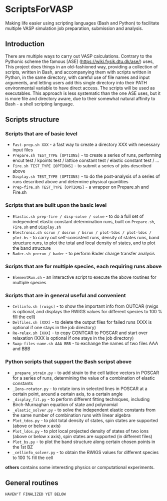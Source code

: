 ScriptsForVASP
==============
Making life easier using scripting languages (Bash and Python) to facilitate multiple VASP simulation job preparation, submission and analysis.

Introduction
------------

There are multiple ways to carry out VASP calculations. Contrary to the Pythonic scheme the famous [ASE] (https://wiki.fysik.dtu.dk/ase/) uses, This project does things in an old-fashioned way, providing a collection of scripts, written in Bash, and accompanying them with scripts written in Python, in the same directory, with careful use of file names and input arguments, and letting users add this single directory into their PATH environmental variable to have direct access. The scripts will be used as executables. This approach is less systematic than the one ASE uses, but it is more file and directory aware, due to their somewhat natural affinity to Bash - a shell scripting language.

Scripts structure
-----------------

### Scripts that are of basic level

* `Fast-prep.sh XXX` - a fast way to create a directory XXX with necessary input files
* `Prepare.sh TEST_TYPE [OPTIONS]` - to create a series of runs, performing encut test / kpoints test / lattice constant test / elastic constant test / ...
* `Fire.sh TEST_TYPE [OPTIONS]` - to submit a series of jobs described above
* `Display.sh TEST_TYPE [OPTIONS]` - to do the post-analysis of a series of runs described above and determine physical quantities
* `Prep-fire.sh TEST_TYPE [OPTIONS]` - a wrapper on Prepare.sh and Fire.sh

### Scripts that are built upon the basic level

* `Elastic.sh prep-fire / disp-solve / solve` - to do a full set of independent elastic constant determination runs, built on `Prepare.sh`, `Fire.sh` and `Display.sh`
* `Electronic.sh scrun / dosrun / bsrun / plot-tdos / plot-ldos / plot-bs` - to carry out self-consistent runs, density of states runs, band structure runs, to plot the total and local density of states, and to plot the band structure
* `Bader.sh prerun / bader` - to perform Bader charge transfer analysis

### Scripts that are for multiple species, each requiring runs above

* `ElementRun.sh` - an interactive script to execute the above routines for multiple species

### Scripts that are in general useful and convenient

* `Cellinfo.sh [rwigs]` - to show the important info from OUTCAR (rwigs is optional, and displays the RWIGS values for different species to 100 % fill the cell)
* `Delfiles.sh [XXX]` - to delete the output files for failed runs (XXX is optional if one stays in the job directory)
* `Re-relax.sh [XXX]` - to copy CONTCAR to POSCAR and start over relaxation (XXX is optional if one stays in the job directory)
* `Swap-files-name.sh AAA BBB` - to exchange the names of two files AAA and BBB

### Python scripts that support the Bash scripst above

* `_prepare_strain.py` - to add strain to the cell lattice vectors in POSCAR for a series of runs, determining the value of a combination of elastic constants
* `_Ions-rotator.py` - to rotate ions in selected lines in POSCAR at a certain point, around a certain axis, to a certain angle
* `_display_fit.py` - to perform different fitting techniques, including Birch-Murnaghan equation of state and polynomial
* `_elastic_solver.py` - to solve the independent elastic constants from the same number of combination runs with linear algebra
* `Plot_tdos.py` - to plot total density of states, spin states are supported (above or below x axis)
* `Plot_ldos.py` - to plot local projected density of states of two ions (above or below x axis), spin states are supported (in different files)
* `Plot_bs.py` - to plot the band structure along certain chosen points in the 1st BZ
* `_cellinfo_solver.py` - to obtain the RWIGS values for different species to 100 % fill the cell

__others__ contains some interesting physics or computational experiments.

General routines
---------------------
    HAVEN'T FINALIZED YET BELOW
